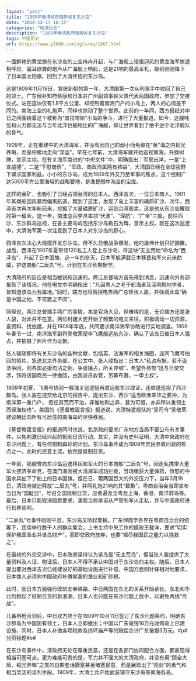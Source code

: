 ```yaml
---
layout: "post"
title: "1909年晚清政府强势收复东沙岛"
date: "2018-12-17 16:15"
categories: "明清历史"
description: "1909年晚清政府强势收复东沙岛"
tags: 中国历史
url: https://www.y5000.com/zgls/mq/1067.html
---
```






一面鲜艳的黄龙旗在东沙岛的上空冉冉升起，与广海舰上猎猎迎风的黄龙海军旗遥相呼应。震耳欲聋的炮声从广海舰上响起，这是21响的最高军礼，献给刚刚降下了日本国太阳旗、回到了大清怀抱的东沙岛。

这是1909年11月19日，宣统新朝的第一年，大清国第一次从列强手中收回了自己的领土。广东候补知府蔡康和日本驻广州副领事掘义贵代表两国政府，参加了交接仪式。站在这块仅有1.8平方公里、却控制着南海门户的小岛上，两人的心情是不同的。南海上空的礼炮声，同样也惊动了整个世界。此前的一年间，西方报纸对中日之间围绕着这个被称为“普拉塔斯”小岛的争斗，进行了大量报道。如今，这艘吨位和火力都无法与当年北洋巨舰相比的广海舰，却让世界看到了绝不逊于北洋舰队的骨气。

1909年，正在重建中的大清海军，并没有因自己的弱小而龟缩在“黄”海之内韬光养晦，而是积极地走向“深蓝”。早在七年前，大清海军就开始巡视南海，升旗树碑，宣示主权。在有关海军南进的“中央文件”中，明确指出：军舰出洋，一是“上宣威德”，二是“下慰商侨”，“军政、商政洵属两有裨益”，大清国已经在全球视野下谋求国家利益。小小的东沙岛，成为1909年外交乃至军事的焦点。这个控制广达5000平方公里海域的战略要地，是渔民眼中淘金的宝库。

这样的金矿，也吸引了已经占领台湾的日本人。西泽吉次，一位日本商人，1901年其商船因风暴而偏离航道，飘到了这里，发现了岛上丰富的磷质矿沙。次年，西泽吉次再次率船前来，挖掘了大量磷质矿沙，运到台湾贩卖，这是他从东沙岛攫取的第一桶金。这一年，南澳总兵李准率领“伏波”、“琛航”、“广金”三舰，前往西沙、东沙群岛巡视，在各主要岛屿包括东沙岛勒石为碑，宣示主权。就在这次巡逻中，大清海军第一次注意到了日本人对东沙岛的野心。

西泽吉次决心大规模开发东沙岛，但不久日俄战争爆发，他的雄伟计划只好搁置。战后，西泽在1907年夏带领120名工人登上东沙岛，将这块“无主荒地”命名为“西泽岛”，升起了日本国旗。这一年的冬天，日本军舰满载日本移民和军火前来助威，护送商船“二辰丸”号，计划在东沙长期据守。

大清政府的反应是相当敏锐和迅速的。两江总督端方首先得到消息，迅速向外务部报告了该情况，他在电文中明确指出：“凡闽粤人之老于航海者及深明舆地学者，皆知道该岛为我属地。”同时，端方也将情报电告两广总督张人骏，并强调此岛“确是中国之地，不可置之不问”。

照理说，两江总督插手两广的事情，本是官场大忌，但难得的是，无论端方还是张人骏，对此并不在意。两位封疆大吏开始了频繁的电文来往，积极调动一切资源，查资料、找依据，并在1908年年底，共同要求南洋海军协助进行实地调查。1909年春节一过，南洋海军副将吴敬荣便率飞鹰舰远航东沙，确认了该岛已被日本人强占，并拍摄了照片作为证据。

张人骏随即将有关东沙岛的各种文献，包括英、法海军的相关海图，连同飞鹰号拍回的照片，急送北京外务部。在公文中，张人骏指出：日本人“私占有据，若不设法争回，则各国必援均沾之例，争思攘占，所关非细”，希望外务部“迅与日使交涉，饬将该国商民一律撤回，由我派员收管，另筹布置，一申主权”。

1909年初夏，飞鹰号协同一艘海关巡逻艇再度远航东沙取证，还顺道巡视了西沙群岛。张人骏在提交给北京的报告中，提出东沙、西沙“适当欧洲来华之要冲，为南洋第一重门户，
若任其荒而不治，非惟地利之弃，甚为可惜，亦非所以重领土而保海权也”。美国的《基督教箴言报》报道说，大清特遣舰队的“吴司令”吴敬荣建议朝廷向所有可居住的南海岛屿尽快移民。

《基督教箴言报》的报道同时也说，北京政府要求广东地方当局不要公布有关事件，以免刺激已经兴起的抵制日货行动。其实，并没有史料证明，大清中央政府在东沙问题上，有任何钳制舆论的计划。东沙岛事件成为1909年庶民参政问政的焦点之一。此时的民意主流，依然是抵制日货。

一年前，那艘曾向东沙岛运送移民和军火的日本商船“二辰丸”号，因走私携带大量军火接济革命党，在澳门海面被大清海军成功拦截，当场缴获大量弹药，愤怒的中国水兵扯下了船上的日本国旗。但在日、葡两国巨大的外交压力下，当年3月19日，清政府被迫释放“二辰丸”号，并鸣礼炮21响向其“致歉”。粤商自治会当即宣布当日为“国耻日”，号召全国抵制日货，应者遍及全粤及上海、香港、南洋群岛等。最后，日本只能取消赔款要求，澳葡当局承诺从严管制军火走私，并与中国政府进行划界谈判。

“二辰丸”号事件刚刚平息，东沙岛又响起警报。广东绅商学各界在粤商自治会的统筹下，连续举行数千人的群众集会，上书主持中央工作的摄政王载沣，要求“切实保护我国渔业并该岛财产”，而即使政府放弃，也要“竭尽我国民之能力以挽救之”。

在最初的外交交涉中，日本政府坚持认为该岛是“无主荒岛”，但当张人骏提供了大量资料及人证、物证后，日本人不得不承认中国对于东沙岛的主权。随后，日本人提出要对西泽吉次已经建设好的基础设施进行补偿，中国方面则针锋相对地要求，日本商人必须向中国政府补缴偷漏的渔业和矿砂税。

此时，因日本方面强行改筑安奉铁路，中日两国在东北的关系开始紧张，东北和华北均掀起了抵制日货的新浪潮，日本人也只能在东沙问题上放手，以避免两线“作战”。

几番唇枪舌剑后，中日双方终于在1909年10月11日签订了东沙问题条约，明确东沙群岛为中国固有领土，日本人立即撤出；中国以广东毫银16万元收购岛上已建设施，同时，日本人补缴各项税款及损坏庙产等的赔偿合计广东毫银3万元。#p#分页标题#e#

在东沙岛事件中，清政府无论在尊重民意，还是在各部门协同配合方面，都表现得相当可圈可点。更为难能可贵的是，军力并不强大的大清政府，并没有用“顾全大局、韬光养晦”之类的自欺套话搪塞甚至堵塞民意，而是展现出了“亮剑”的勇气和相当灵活的谈判手段。1909年，大清士兵开始武装镇守东沙岛等南海各岛。
